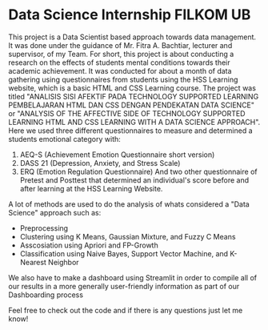 # Data Science Internship FILKOM UB
This project is a Data Scientist based approach towards data management. It was done under the guidance of Mr. Fitra A. Bachtiar, lecturer and supervisor, of my Team. For short, this project is about conducting a research on the effects of students mental conditions towards their academic achievement. It was conducted for about a month of data gathering using questionnaires from students using the HSS Learning website, which is a basic HTML and CSS Learning course. The project was titled "ANALISIS SISI AFEKTIF PADA TECHNOLOGY SUPPORTED LEARNING PEMBELAJARAN HTML DAN CSS DENGAN PENDEKATAN DATA SCIENCE" or "ANALYSIS OF THE AFFECTIVE SIDE OF TECHNOLOGY SUPPORTED LEARNING HTML AND CSS LEARNING WITH A DATA SCIENCE APPROACH". Here we used three different questionnaires to measure and determined a students emotional category with:
1. AEQ-S (Achievement Emotion Questionnaire short version)
2. DASS 21 (Depression, Anxiety, and Stress Scale)
3. ERQ (Emotion Regulation Questionnaire)
And two other questionnaire of Pretest and Posttest that determined an individual's score before and after learning at the HSS Learning Website.

A lot of methods are used to do the analysis of whats considered a "Data Science" approach such as:
- Preprocessing
- Clustering using K Means, Gaussian Mixture, and Fuzzy C Means
- Asscosiation using Apriori and FP-Growth
- Classification using Naive Bayes, Support Vector Machine, and K-Nearest Neighbor

We also have to make a dashboard using Streamlit in order to compile all of our results in a more generally user-friendly information as part of our Dashboarding process

Feel free to check out the code and if there is any questions just let me know!
